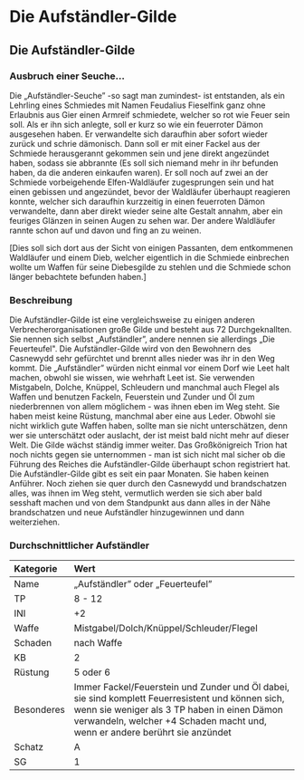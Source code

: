 # Die Aufständler-Gilde

## Die Aufständler-Gilde

### Ausbruch einer Seuche...

Die „Aufständler-Seuche” -so sagt man zumindest- ist entstanden, als ein Lehrling eines Schmiedes mit Namen Feudalius Fieselfink ganz ohne Erlaubnis aus Gier einen Armreif schmiedete, welcher so rot wie Feuer sein soll. Als er ihn sich anlegte, soll er kurz so wie ein feuerroter Dämon ausgesehen haben. Er verwandelte sich daraufhin aber sofort wieder zurück und schrie dämonisch. Dann soll er mit einer Fackel aus der Schmiede herausgerannt gekommen sein und jene direkt angezündet haben, sodass sie abbrannte \(Es soll sich niemand mehr in ihr befunden haben, da die anderen einkaufen waren\). Er soll noch auf zwei an der Schmiede vorbeigehende Elfen-Waldläufer zugesprungen sein und hat einen gebissen und angezündet, bevor der Waldläufer überhaupt reagieren konnte, welcher sich daraufhin kurzzeitig in einen feuerroten Dämon verwandelte, dann aber direkt wieder seine alte Gestalt annahm, aber ein feuriges Glänzen in seinen Augen zu sehen war. Der andere Waldläufer rannte schon auf und davon und fing an zu weinen.

\[Dies soll sich dort aus der Sicht von einigen Passanten, dem entkommenen Waldläufer und einem Dieb, welcher eigentlich in die Schmiede einbrechen wollte um Waffen für seine Diebesgilde zu stehlen und die Schmiede schon länger bebachtete befunden haben.\]

### Beschreibung

Die Aufständler-Gilde ist eine vergleichsweise zu einigen anderen Verbrecherorganisationen große Gilde und besteht aus 72 Durchgeknallten. Sie nennen sich selbst „Aufständler”, andere nennen sie allerdings „Die Feuerteufel". Die Aufständler-Gilde wird von den Bewohnern des Casnewydd sehr gefürchtet und brennt alles nieder was ihr in den Weg kommt. Die „Aufständler” würden nicht einmal vor einem Dorf wie Leet halt machen, obwohl sie wissen, wie wehrhaft Leet ist. Sie verwenden Mistgabeln, Dolche, Knüppel, Schleudern und manchmal auch Flegel als Waffen und benutzen Fackeln, Feuerstein und Zunder und Öl zum niederbrennen von allem möglichem - was ihnen eben im Weg steht. Sie haben meist keine Rüstung, manchmal aber eine aus Leder. Obwohl sie nicht wirklich gute Waffen haben, sollte man sie nicht unterschätzen, denn wer sie unterschätzt oder auslacht, der ist meist bald nicht mehr auf dieser Welt. Die Gilde wächst ständig immer weiter. Das Großkönigreich Trion hat noch nichts gegen sie unternommen - man ist sich nicht mal sicher ob die Führung des Reiches die Aufständler-Gilde überhaupt schon registriert hat. Die Aufständler-Gilde gibt es seit ein paar Monaten. Sie haben keinen Anführer. Noch ziehen sie quer durch den Casnewydd und brandschatzen alles, was ihnen im Weg steht, vermutlich werden sie sich aber bald sesshaft machen und von dem Standpunkt aus dann alles in der Nähe brandschatzen und neue Aufständler hinzugewinnen und dann weiterziehen.

### Durchschnittlicher Aufständler

| Kategorie | Wert |
| :--- | :--- |
| Name | „Aufständler” oder „Feuerteufel” |
| TP | 8 - 12 |
| INI | +2 |
| Waffe | Mistgabel/Dolch/Knüppel/Schleuder/Flegel |
| Schaden | nach Waffe |
| KB | 2 |
| Rüstung | 5 oder 6 |
| Besonderes | Immer Fackel/Feuerstein und Zunder und Öl dabei, sie sind komplett Feuerresistent und können sich, wenn sie weniger als 3 TP haben in einen Dämon verwandeln, welcher +4 Schaden macht und, wenn er andere berührt sie anzündet |
| Schatz | A |
| SG | 1 |

